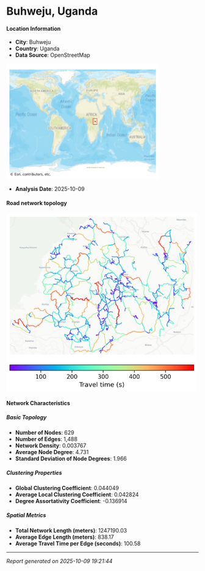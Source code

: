 # Buhweju, Uganda

#### Location Information

- **City**: Buhweju
- **Country**: Uganda
- **Data Source**: OpenStreetMap
<img src="Buhweju_location.png" alt="Buhweju Location Map" width="400" />

- **Analysis Date**: 2025-10-09

#### Road network topology

<img src="Buhweju_network_map.png" alt="Buhweju Road Network Map" width="500"/>

#### Network Characteristics

##### Basic Topology

- **Number of Nodes**: 629
- **Number of Edges**: 1,488
- **Network Density**: 0.003767
- **Average Node Degree**: 4.731
- **Standard Deviation of Node Degrees**: 1.966

##### Clustering Properties

- **Global Clustering Coefficient**: 0.044049
- **Average Local Clustering Coefficient**: 0.042824
- **Degree Assortativity Coefficient**: -0.136914

##### Spatial Metrics

- **Total Network Length (meters)**: 1247190.03
- **Average Edge Length (meters)**: 838.17
- **Average Travel Time per Edge (seconds)**: 100.58

---
*Report generated on 2025-10-09 19:21:44*
